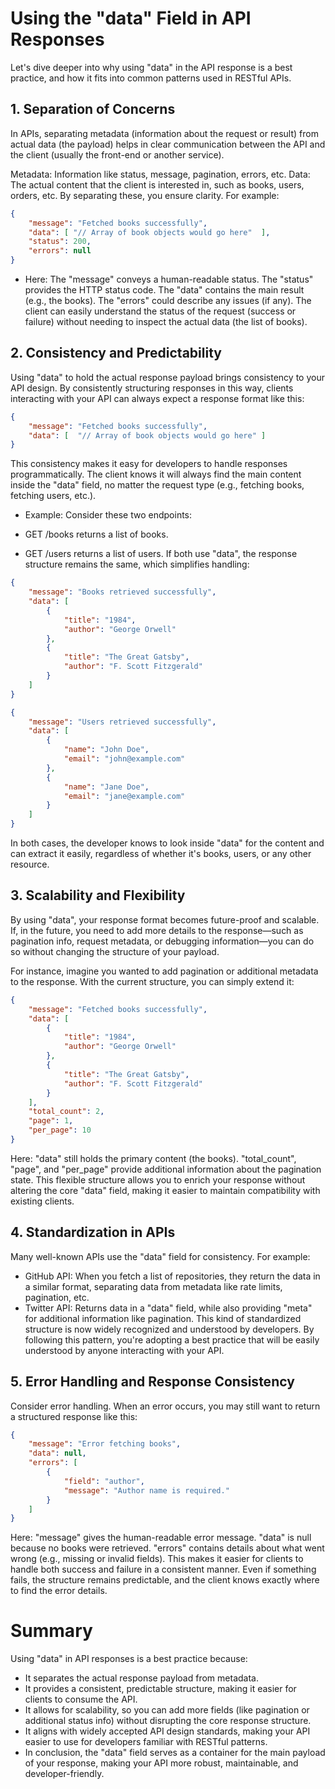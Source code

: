 # Using the "data" Field in API Responses

Let's dive deeper into why using "data" in the API response is a best practice, and how it fits into common patterns used in RESTful APIs.

## 1. Separation of Concerns

In APIs, separating metadata (information about the request or result) from actual data (the payload) helps in clear communication between the API and the client (usually the front-end or another service).

Metadata: Information like status, message, pagination, errors, etc.
Data: The actual content that the client is interested in, such as books, users, orders, etc.
By separating these, you ensure clarity. For example:

```json
{
    "message": "Fetched books successfully",
    "data": [ "// Array of book objects would go here"  ],
    "status": 200,
    "errors": null
}
```

- Here:
  The "message" conveys a human-readable status.
  The "status" provides the HTTP status code.
  The "data" contains the main result (e.g., the books).
  The "errors" could describe any issues (if any).
  The client can easily understand the status of the request (success or failure) without needing to inspect the actual data (the list of books).

## 2. Consistency and Predictability

Using "data" to hold the actual response payload brings consistency to your API design. By consistently structuring responses in this way, clients interacting with your API can always expect a response format like this:


```json
{
    "message": "Fetched books successfully",
    "data": [  "// Array of book objects would go here" ]
}
```
This consistency makes it easy for developers to handle responses programmatically. The client knows it will always find the main content inside the "data" field, no matter the request type (e.g., fetching books, fetching users, etc.).

- Example:
  Consider these two endpoints:

- GET /books returns a list of books.
- GET /users returns a list of users.
If both use "data", the response structure remains the same, which simplifies handling:

```json
{
    "message": "Books retrieved successfully",
    "data": [
        {
            "title": "1984",
            "author": "George Orwell"
        },
        {
            "title": "The Great Gatsby",
            "author": "F. Scott Fitzgerald"
        }
    ]
}
```
```json
{
    "message": "Users retrieved successfully",
    "data": [
        {
            "name": "John Doe",
            "email": "john@example.com"
        },
        {
            "name": "Jane Doe",
            "email": "jane@example.com"
        }
    ]
}
```
In both cases, the developer knows to look inside "data" for the content and can extract it easily, regardless of whether it's books, users, or any other resource.

## 3. Scalability and Flexibility

By using "data", your response format becomes future-proof and scalable. 
If, in the future, you need to add more details to the response—such as pagination info, request metadata, or debugging information—you can do so without changing the structure of your payload.

For instance, imagine you wanted to add pagination or additional metadata to the response. With the current structure, you can simply extend it:

```json
{
    "message": "Fetched books successfully",
    "data": [
        {
            "title": "1984",
            "author": "George Orwell"
        },
        {
            "title": "The Great Gatsby",
            "author": "F. Scott Fitzgerald"
        }
    ],
    "total_count": 2,
    "page": 1,
    "per_page": 10
}
```

Here:
"data" still holds the primary content (the books).
"total_count", "page", and "per_page" provide additional information about the pagination state.
This flexible structure allows you to enrich your response without altering the core "data" field, making it easier to maintain compatibility with existing clients.

## 4. Standardization in APIs

Many well-known APIs use the "data" field for consistency. For example:

- GitHub API:  When you fetch a list of repositories, they return the data in a similar format, separating data from metadata like rate limits, pagination, etc.
- Twitter API: Returns data in a "data" field, while also providing "meta" for additional information like pagination.
This kind of standardized structure is now widely recognized and understood by developers. By following this pattern, you're adopting a best practice that will be easily understood by anyone interacting with your API.

## 5. Error Handling and Response Consistency

Consider error handling. When an error occurs, you may still want to return a structured response like this:

```json
{
    "message": "Error fetching books",
    "data": null,
    "errors": [
        {
            "field": "author",
            "message": "Author name is required."
        }
    ]
}
```

Here:
"message" gives the human-readable error message.
"data" is null because no books were retrieved.
"errors" contains details about what went wrong (e.g., missing or invalid fields).
This makes it easier for clients to handle both success and failure in a consistent manner. Even if something fails, the structure remains predictable, and the client knows exactly where to find the error details.

# Summary

Using "data" in API responses is a best practice because:

- It separates the actual response payload from metadata.
- It provides a consistent, predictable structure, making it easier for clients to consume the API.
- It allows for scalability, so you can add more fields (like pagination or additional status info) without disrupting the core response structure.
- It aligns with widely accepted API design standards, making your API easier to use for developers familiar with RESTful patterns.
- In conclusion, the "data" field serves as a container for the main payload of your response, making your API more robust, maintainable, and developer-friendly.
